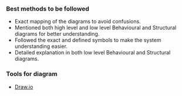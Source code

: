 
### Best methods to be followed
* Exact mapping of the diagrams to avoid confusions.
* Mentioned both high level and low level Behavioural and Structural diagrams for better understanding.
* Followed the exact and defined symbols to make the system understanding easier.
* Detailed explanation in both low level Behavioural and Structural diagrams.

### Tools for diagram
* [Draw.io](https://app.diagrams.net/)
